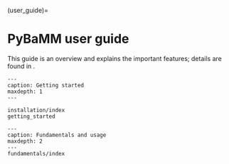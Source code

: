 (user_guide)=

# PyBaMM user guide

This guide is an overview and explains the important features;
details are found in [](api_docs).

```{toctree}
---
caption: Getting started
maxdepth: 1
---

installation/index
getting_started
```

```{toctree}
---
caption: Fundamentals and usage
maxdepth: 2
---
fundamentals/index
```
